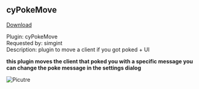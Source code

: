 ## cyPokeMove
<a href="https://github.com/cydolo/cyPlugins/releases/tag/cypl-pokemove-b1.2" target="_blank">Download</a>

Plugin: cyPokeMove  
Requested by: simgint  
Description: plugin to move a client if you got poked + UI

**this plugin moves the client that poked you with a specific message you can change the poke message in the settings dialog**

![Picutre](https://files.catbox.moe/g3do6x.png)
